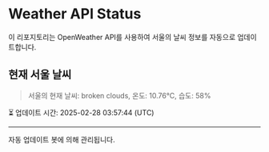 
# Weather API Status

이 리포지토리는 OpenWeather API를 사용하여 서울의 날씨 정보를 자동으로 업데이트합니다.

## 현재 서울 날씨
> 서울의 현재 날씨: broken clouds, 온도: 10.76°C, 습도: 58%

⏳ 업데이트 시간: 2025-02-28 03:57:44 (UTC)

---
자동 업데이트 봇에 의해 관리됩니다.
